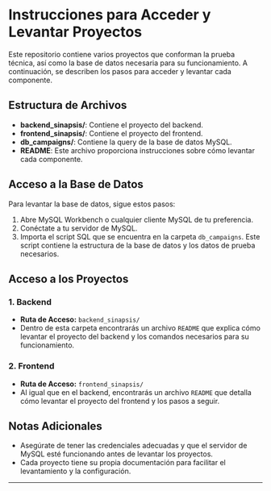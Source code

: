 # Instrucciones para Acceder y Levantar Proyectos

Este repositorio contiene varios proyectos que conforman la prueba técnica, así como la base de datos necesaria para su funcionamiento. A continuación, se describen los pasos para acceder y levantar cada componente.

## Estructura de Archivos

- **backend_sinapsis/**: Contiene el proyecto del backend.
- **frontend_sinapsis/**: Contiene el proyecto del frontend.
- **db_campaigns/**: Contiene la query de la base de datos MySQL.
- **README**: Este archivo proporciona instrucciones sobre cómo levantar cada componente.

## Acceso a la Base de Datos

Para levantar la base de datos, sigue estos pasos:

1. Abre MySQL Workbench o cualquier cliente MySQL de tu preferencia.
2. Conéctate a tu servidor de MySQL.
3. Importa el script SQL que se encuentra en la carpeta `db_campaigns`. Este script contiene la estructura de la base de datos y los datos de prueba necesarios.

## Acceso a los Proyectos

### 1. Backend

- **Ruta de Acceso:** `backend_sinapsis/`
- Dentro de esta carpeta encontrarás un archivo `README` que explica cómo levantar el proyecto del backend y los comandos necesarios para su funcionamiento.

### 2. Frontend

- **Ruta de Acceso:** `frontend_sinapsis/`
- Al igual que en el backend, encontrarás un archivo `README` que detalla cómo levantar el proyecto del frontend y los pasos a seguir.

## Notas Adicionales

- Asegúrate de tener las credenciales adecuadas y que el servidor de MySQL esté funcionando antes de levantar los proyectos.
- Cada proyecto tiene su propia documentación para facilitar el levantamiento y la configuración.

---